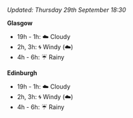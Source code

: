 *Updated: Thursday 29th September 18:30*

**Glasgow**

* 19h - 1h: :cloud: Cloudy
* 2h, 3h: :cyclone: Windy (:cloud:)
* 4h - 6h: :umbrella: Rainy

**Edinburgh**

* 19h - 1h: :cloud: Cloudy
* 2h, 3h: :cyclone: Windy (:cloud:)
* 4h - 6h: :umbrella: Rainy
